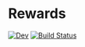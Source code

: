 # Rewards

[![Dev](https://img.shields.io/badge/docs-dev-blue.svg)](https://SvenDuve.github.io/Rewards.jl/dev/)
[![Build Status](https://github.com/SvenDuve/Rewards.jl/actions/workflows/CI.yml/badge.svg?branch=main)](https://github.com/SvenDuve/Rewards.jl/actions/workflows/CI.yml?query=branch%3Amain)
